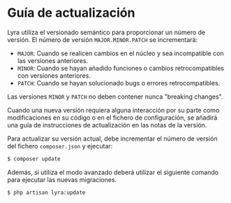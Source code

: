 # Guía de actualización

Lyra utiliza el versionado semántico para proporcionar un número de versión. El número de versión `MAJOR.MINOR.PATCH` se incrementará:

- `MAJOR`: Cuando se realicen cambios en el núcleo y sea incompatible con las versiones anteriores.
- `MINOR`: Cuando se hayan añadido funciones o cambios retrocompatibles con versiones anteriores.
- `PATCH`: Cuando se hayan solucionado bugs o errores retrocompatibles.

Las versiones `MINOR` y `PATCH` no deben contener nunca "breaking changes".

Cuando una nueva versión requiera alguna interacción por su parte como modificaciones en su código o en el fichero de configuración, se añadirá una guía de instrucciones de actualización en las notas de la versión.

Para actualizar su versión actual, debe incrementar el número de versión del fichero `composer.json` y ejecutar:

``` bash
$ composer update
```

Además, si utiliza el modo avanzado deberá utilizar el siguiente comando para ejecutar las nuevas migraciones. 

``` bash
$ php artisan lyra:update
```
